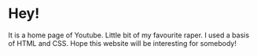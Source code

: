 # Hey!

It is a home page of Youtube. Little bit of my favourite raper. 
I used a basis of HTML and CSS. 
Hope this website will be interesting for somebody!
